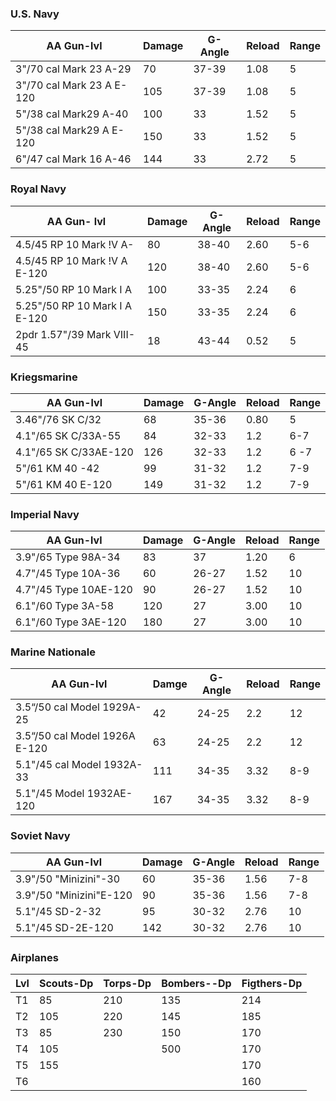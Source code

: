 

### U.S. Navy 
| AA Gun-lvl | Damage |G- Angle | Reload | Range |
| ------ | --------- | ------ | ------- | --------- |
| 3"/70 cal Mark 23 A-29 | 70 | 37-39 | 1.08 | 5 |
| 3"/70 cal Mark 23 A E-120| 105 | 37-39 | 1.08 | 5 |
| 5"/38 cal Mark29 A-40 | 100 | 33 | 1.52 | 5 |
| 5"/38 cal Mark29 A E-120 | 150 | 33 | 1.52 | 5 |
| 6"/47 cal Mark 16 A-46 | 144 | 33 | 2.72 | 5 |

### Royal Navy 
| AA Gun- lvl| Damage | G-Angle | Reload | Range |
| ------ | --------- | ------ | ------- | --------- |
| 4.5/45 RP 10 Mark !V A-| 80 | 38-40 | 2.60 | 5-6 |
| 4.5/45 RP 10 Mark !V A E-120| 120 | 38-40 | 2.60 | 5-6 |
| 5.25"/50 RP 10 Mark I A | 100 | 33-35 | 2.24 | 6 |
| 5.25"/50 RP 10 Mark I A E-120 | 150 | 33-35 | 2.24 | 6 |
| 2pdr 1.57"/39 Mark VIII-45 | 18 | 43-44 | 0.52 | 5 |

### Kriegsmarine 
| AA Gun-lvl | Damage | G-Angle | Reload | Range |
| ------ | --------- | ------ | ------- | --------- |
| 3.46"/76 SK C/32 | 68 | 35-36 | 0.80 | 5 |
| 4.1"/65 SK C/33A-55 | 84 | 32-33 | 1.2 | 6-7 |
| 4.1"/65 SK C/33AE-120 | 126 | 32-33 | 1.2 | 6 -7|
| 5"/61 KM 40 -42| 99 | 31-32 | 1.2 | 7-9 |
| 5"/61 KM 40 E-120| 149 | 31-32 | 1.2 | 7-9 |
### Imperial Navy 
| AA Gun-lvl | Damage | G-Angle | Reload | Range |
| ------ | --------- | ------ | ------- | --------- |
| 3.9"/65 Type 98A-34 | 83 | 37 | 1.20 | 6 |
| 4.7"/45 Type 10A-36 | 60 | 26-27 | 1.52 | 10 |
| 4.7"/45 Type 10AE-120| 90 | 26-27 | 1.52 | 10 |
| 6.1"/60 Type 3A-58 | 120 | 27 | 3.00 | 10 |
| 6.1"/60 Type 3AE-120 | 180 | 27 | 3.00 | 10 |
### Marine Nationale 
| AA Gun-lvl | Damge | G-Angle | Reload| Range |
| ------ | --------- | ------ | ------- | --------- |
| 3.5“/50 cal Model 1929A-25 | 42 | 24-25 | 2.2 | 12 |
| 3.5“/50 cal Model 1926A E-120 | 63 | 24-25 | 2.2 | 12 |
| 5.1"/45 cal Model 1932A-33 | 111 | 34-35 | 3.32 | 8-9 |
| 5.1"/45 Model 1932AE-120 | 167 | 34-35 |3.32 | 8-9 |
### Soviet Navy 
| AA Gun-lvl | Damage | G-Angle | Reload | Range |
| ------ | --------- | ------ | ------- | --------- |
| 3.9"/50 "Minizini"-30 | 60 | 35-36 | 1.56 | 7-8 |
| 3.9"/50 "Minizini"E-120 | 90 | 35-36 | 1.56 | 7-8 |
| 5.1"/45 SD-2-32 | 95 | 30-32 | 2.76 | 10 |
| 5.1"/45 SD-2E-120 | 142 | 30-32 | 2.76 | 10 |

### Airplanes
| Lvl | Scouts-Dp  | Torps-Dp| Bombers--Dp | Figthers-Dp |  
| ----- | ----- | ----| ----- | --- | 
| T1 | 85 | 210 | 135 | 214 | 
| T2 | 105 | 220 |145 | 185 |
| T3 | 85 | 230 | 150 |  170  | 
| T4 | 105 |  | 500 |  170  | 
| T5 | 155 | |  |  170  | 
| T6 |  ||  |  160  | 




